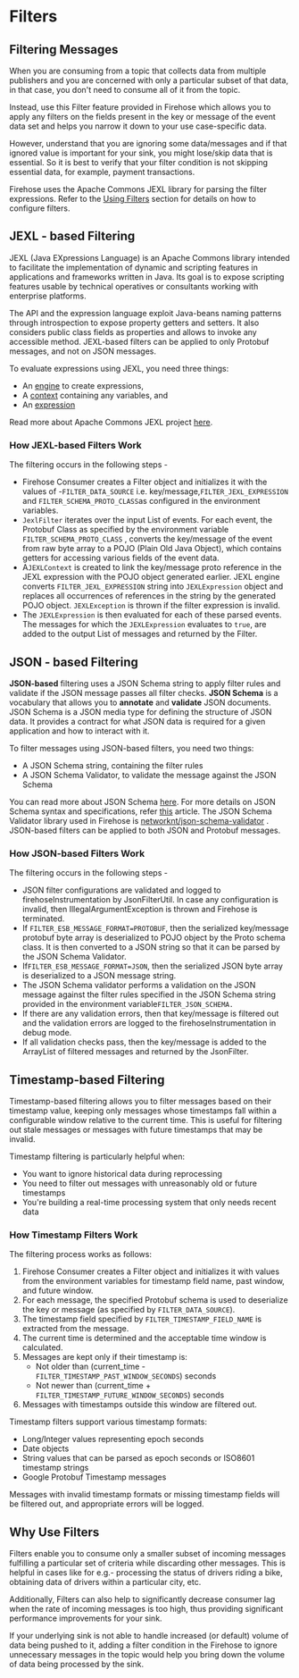 # Filters

## Filtering Messages

When you are consuming from a topic that collects data from multiple publishers and you are concerned with only a particular subset of that data, in that case, you don't need to consume all of it from the topic.

Instead, use this Filter feature provided in Firehose which allows you to apply any filters on the fields present in the key or message of the event data set and helps you narrow it down to your use case-specific data.

However, understand that you are ignoring some data/messages and if that ignored value is important for your sink, you might lose/skip data that is essential. So it is best to verify that your filter condition is not skipping essential data, for example, payment transactions.

Firehose uses the Apache Commons JEXL library for parsing the filter expressions. Refer to the [Using Filters](../guides/json-based-filters.md) section for details on how to configure filters.

## JEXL - based Filtering

JEXL \(Java EXpressions Language\) is an Apache Commons library intended to facilitate the implementation of dynamic and scripting features in applications and frameworks written in Java. Its goal is to expose scripting features usable by technical operatives or consultants working with enterprise platforms.

The API and the expression language exploit Java-beans naming patterns through introspection to expose property getters and setters. It also considers public class fields as properties and allows to invoke any accessible method. JEXL-based filters can be applied to only Protobuf messages, and not on JSON messages.

To evaluate expressions using JEXL, you need three things:

- An [engine](https://commons.apache.org/jexl/apidocs/org/apache/commons/jexl3/JexlEngine.html) to create expressions,
- A [context](https://commons.apache.org/jexl/apidocs/org/apache/commons/jexl3/JexlContext.html) containing any variables, and
- An [expression](https://commons.apache.org/jexl/apidocs/org/apache/commons/jexl3/Expression.html)

Read more about Apache Commons JEXL project [here](https://commons.apache.org/proper/commons-jexl/index.html).

### How JEXL-based Filters Work

The filtering occurs in the following steps -

- Firehose Consumer creates a Filter object and initializes it with the values of -`FILTER_DATA_SOURCE` i.e. key/message,`FILTER_JEXL_EXPRESSION` and `FILTER_SCHEMA_PROTO_CLASS`as configured in the environment variables.
- `JexlFilter` iterates over the input List of events. For each event, the Protobuf Class as specified by the environment variable `FILTER_SCHEMA_PROTO_CLASS` , converts the key/message of the event from raw byte array to a POJO \(Plain Old Java Object\), which contains getters for accessing various fields of the event data.
- A`JEXLContext` is created to link the key/message proto reference in the JEXL expression with the POJO object generated earlier. JEXL engine converts `FILTER_JEXL_EXPRESSION` string into `JEXLExpression` object and replaces all occurrences of references in the string by the generated POJO object. `JEXLException` is thrown if the filter expression is invalid.
- The `JEXLExpression` is then evaluated for each of these parsed events. The messages for which the `JEXLExpression` evaluates to `true`, are added to the output List of messages and returned by the Filter.

## JSON - based Filtering

**JSON-based** filtering uses a JSON Schema string to apply filter rules and validate if the JSON message passes all filter checks. **JSON Schema** is a vocabulary that allows you to **annotate** and **validate** JSON documents. JSON Schema is a JSON media type for defining the structure of JSON data. It provides a contract for what JSON data is required for a given application and how to interact with it.

To filter messages using JSON-based filters, you need two things:

- A JSON Schema string, containing the filter rules
- A JSON Schema Validator, to validate the message against the JSON Schema

You can read more about JSON Schema [here](https://json-schema.org/). For more details on JSON Schema syntax and specifications, refer [this](https://json-schema.org/specification.html) article. The JSON Schema Validator library used in Firehose is [networknt/json-schema-validator](https://github.com/networknt/json-schema-validator) . JSON-based filters can be applied to both JSON and Protobuf messages.

### How JSON-based Filters Work

The filtering occurs in the following steps -

- JSON filter configurations are validated and logged to firehoseInstrumentation by JsonFilterUtil. In case any configuration is invalid, then IllegalArgumentException is thrown and Firehose is terminated.
- If `FILTER_ESB_MESSAGE_FORMAT=PROTOBUF`, then the serialized key/message protobuf byte array is deserialized to POJO object by the Proto schema class. It is then converted to a JSON string so that it can be parsed by the JSON Schema Validator.
- If`FILTER_ESB_MESSAGE_FORMAT=JSON`, then the serialized JSON byte array is deserialized to a JSON message string.
- The JSON Schema validator performs a validation on the JSON message against the filter rules specified in the JSON Schema string provided in the environment variable`FILTER_JSON_SCHEMA.`
- If there are any validation errors, then that key/message is filtered out and the validation errors are logged to the firehoseInstrumentation in debug mode.
- If all validation checks pass, then the key/message is added to the ArrayList of filtered messages and returned by the JsonFilter.

## Timestamp-based Filtering

Timestamp-based filtering allows you to filter messages based on their timestamp value, keeping only messages whose timestamps fall within a configurable window relative to the current time. This is useful for filtering out stale messages or messages with future timestamps that may be invalid.

Timestamp filtering is particularly helpful when:
- You want to ignore historical data during reprocessing
- You need to filter out messages with unreasonably old or future timestamps
- You're building a real-time processing system that only needs recent data

### How Timestamp Filters Work

The filtering process works as follows:

1. Firehose Consumer creates a Filter object and initializes it with values from the environment variables for timestamp field name, past window, and future window.
2. For each message, the specified Protobuf schema is used to deserialize the key or message (as specified by `FILTER_DATA_SOURCE`).
3. The timestamp field specified by `FILTER_TIMESTAMP_FIELD_NAME` is extracted from the message.
4. The current time is determined and the acceptable time window is calculated.
5. Messages are kept only if their timestamp is:
   - Not older than (current_time - `FILTER_TIMESTAMP_PAST_WINDOW_SECONDS`) seconds
   - Not newer than (current_time + `FILTER_TIMESTAMP_FUTURE_WINDOW_SECONDS`) seconds
6. Messages with timestamps outside this window are filtered out.

Timestamp filters support various timestamp formats:
- Long/Integer values representing epoch seconds
- Date objects
- String values that can be parsed as epoch seconds or ISO8601 timestamp strings
- Google Protobuf Timestamp messages

Messages with invalid timestamp formats or missing timestamp fields will be filtered out, and appropriate errors will be logged.

## Why Use Filters

Filters enable you to consume only a smaller subset of incoming messages fulfilling a particular set of criteria while discarding other messages. This is helpful in cases like for e.g.- processing the status of drivers riding a bike, obtaining data of drivers within a particular city, etc.

Additionally, Filters can also help to significantly decrease consumer lag when the rate of incoming messages is too high, thus providing significant performance improvements for your sink.

If your underlying sink is not able to handle increased \(or default\) volume of data being pushed to it, adding a filter condition in the Firehose to ignore unnecessary messages in the topic would help you bring down the volume of data being processed by the sink.
